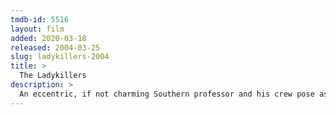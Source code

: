 ```yaml
---
tmdb-id: 5516
layout: film
added: 2020-03-18
released: 2004-03-25
slug: ladykillers-2004
title: >
  The Ladykillers
description: >
  An eccentric, if not charming Southern professor and his crew pose as a band in order to rob a casino, all under the nose of his unsuspecting landlord – a sharp old woman.
---
```


